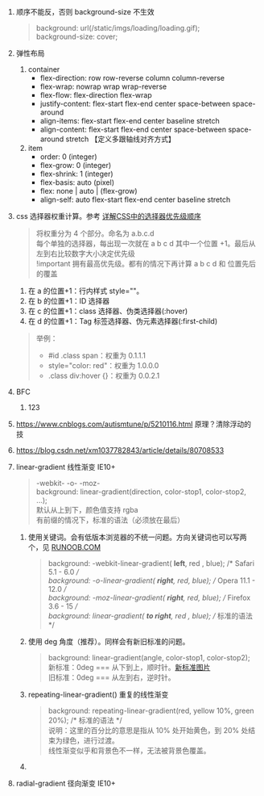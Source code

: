 1. 顺序不能反，否则 background-size 不生效  
   > background: url(/static/imgs/loading/loading.gif);  
   > background-size: cover;
2. 弹性布局
    1. container
       - flex-direction: row row-reverse column column-reverse
       - flex-wrap: nowrap wrap wrap-reverse
       - flex-flow: flex-direction flex-wrap
       - justify-content: flex-start flex-end center space-between    space-around
       - align-items:     flex-start flex-end center baseline         stretch
       - align-content:   flex-start flex-end center space-between    space-around stretch 【定义多跟轴线对齐方式】
    2. item
       - order: 0 (integer)
       - flex-grow: 0 (integer)
       - flex-shrink: 1 (integer)
       - flex-basis: auto (pixel)
       - flex: none | auto | (flex-grow)
       - align-self: auto flex-start flex-end center baseline stretch

3. css 选择器权重计算。参考 [详解CSS中的选择器优先级顺序](https://www.jb51.net/css/470518.html)
   > 将权重分为 4 个部分。命名为 a.b.c.d  
   > 每个单独的选择器，每出现一次就在 a b c d 其中一个位置 +1。最后从左到右比较数字大小决定优先级  
   > !important 拥有最高优先级。都有的情况下再计算 a b c d 和 位置先后的覆盖
   1. 在 a 的位置+1：行内样式 style=""。
   2. 在 b 的位置+1：ID 选择器
   3. 在 c 的位置+1：class 选择器、伪类选择器(:hover)
   4. 在 d 的位置+1：Tag 标签选择器、伪元素选择器(:first-child)
   > 举例：
   > - #id .class span：权重为 0.1.1.1
   > - style="color: red"：权重为 1.0.0.0
   > - .class div:hover {}：权重为 0.0.2.1
4. BFC
   1. 123
5. https://www.cnblogs.com/autismtune/p/5210116.html 原理？清除浮动的技
6. https://blog.csdn.net/xm1037782843/article/details/80708533
7. linear-gradient 线性渐变 IE10+
   > -webkit- -o- -moz-  
   > background: linear-gradient(direction, color-stop1, color-stop2, ...);  
   > 默认从上到下，颜色值支持 rgba  
   > 有前缀的情况下，标准的语法（必须放在最后）
   1. 使用关键词。会有低版本浏览器的不统一问题。方向关键词也可以写两个，见 [RUNOOB.COM](http://www.runoob.com/try/try.php?filename=trycss3_gradient-linear_diagonal)  
      > background: -webkit-linear-gradient( **left**, red , blue); /* Safari 5.1 - 6.0 */  
      > background: -o-linear-gradient( **right**, red, blue); /* Opera 11.1 - 12.0 */  
      > background: -moz-linear-gradient( **right**, red, blue); /* Firefox 3.6 - 15 */  
      > background: linear-gradient( **to right**, red , blue); /* 标准的语法 */  
   2. 使用 deg 角度（推荐）。同样会有新旧标准的问题。
      > background: linear-gradient(angle, color-stop1, color-stop2);  
      > 新标准：0deg === 从下到上，顺时针。[新标准图片](http://www.runoob.com/wp-content/uploads/2014/07/7B0CC41A-86DC-4E1B-8A69-A410E6764B91.jpg)  
      > 旧标准：0deg === 从左到右，逆时针。
   3. repeating-linear-gradient() 重复的线性渐变
      > background: repeating-linear-gradient(red, yellow 10%, green 20%); /* 标准的语法 */  
      > 说明：这里的百分比的意思是指从 10% 处开始黄色，到 20% 处结束为绿色，进行过渡。  
      > 线性渐变似乎和背景色不一样，无法被背景色覆盖。
   5. 
8. radial-gradient 径向渐变 IE10+
